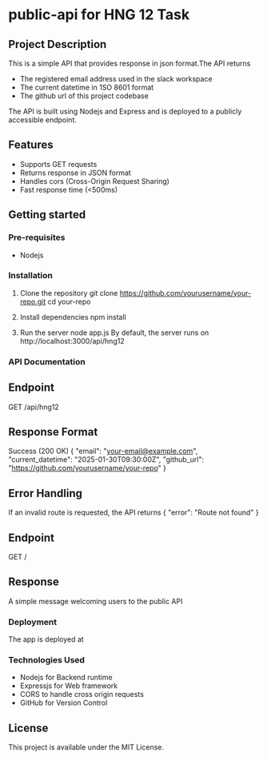 # public-api for HNG 12 Task

## Project Description
This is a simple API that provides response in json format.The API returns
- The registered email address used in the slack workspace
- The current datetime in 1SO 8601 format
- The github url of this project codebase

The API is built using Nodejs and Express and is deployed to a publicly accessible endpoint.

## Features
- Supports GET requests
- Returns response in JSON format
- Handles cors (Cross-Origin Request Sharing)
- Fast response time (<500ms)

## Getting started

### Pre-requisites
- Nodejs

### Installation
1. Clone the repository
 git clone https://github.com/yourusername/your-repo.git
 cd your-repo

2. Install dependencies
   npm install

3. Run the server
   node app.js
   By default, the server runs on http://localhost:3000/api/hng12

### API Documentation

## Endpoint 
GET /api/hng12

## Response Format
Success (200 OK)
{
  "email": "your-email@example.com",
  "current_datetime": "2025-01-30T09:30:00Z",
  "github_url": "https://github.com/yourusername/your-repo"
}

## Error Handling
If an invalid route is requested, the API returns
{
  "error": "Route not found"
}

## Endpoint 
GET /

## Response
A simple message welcoming users to the public API

### Deployment
The app is deployed at

### Technologies Used
- Nodejs for Backend runtime
- Expressjs for Web framework
- CORS to handle cross origin requests
- GitHub for Version Control

## License
This project is available under the MIT License.

